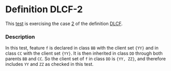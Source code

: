 # Definition DLCF-2

This [test](.) is exercising the case [2](../Readme.md) of the definition [DLCF](../../dlcf/Readme.md).

### Description

In this test, feature `f` is declared in class `BB` with the client set `{YY}` and in class `CC` with the client set `{YY}`. It is then inherited in class `DD` through both parents `BB` and `CC`. So the client set of `f` in class `DD` is `{YY, ZZ}`, and therefore includes `YY` and `ZZ` as checked in this test.
